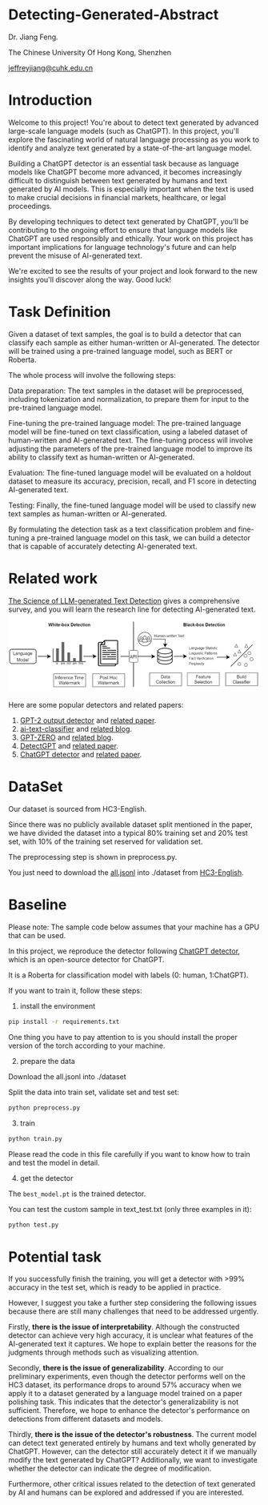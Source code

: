 # Detecting-Generated-Abstract

Dr. Jiang Feng. 

The Chinese University Of Hong Kong, Shenzhen

jeffreyjiang@cuhk.edu.cn

# Introduction

Welcome to this project! You're about to detect text generated by advanced large-scale language models (such as ChatGPT). In this project, you'll explore the fascinating world of natural language processing as you work to identify and analyze text generated by a state-of-the-art language model.

Building a ChatGPT detector is an essential task because as language models like ChatGPT become more advanced, it becomes increasingly difficult to distinguish between text generated by humans and text generated by AI models. This is especially important when the text is used to make crucial decisions in financial markets, healthcare, or legal proceedings.

By developing techniques to detect text generated by ChatGPT, you'll be contributing to the ongoing effort to ensure that language models like ChatGPT are used responsibly and ethically. Your work on this project has important implications for language technology's future and can help prevent the misuse of AI-generated text.

We're excited to see the results of your project and look forward to the new insights you'll discover along the way. Good luck!

# Task Definition

Given a dataset of text samples, the goal is to build a detector that can classify each sample as either human-written or AI-generated. The detector will be trained using a pre-trained language model, such as BERT or Roberta.

The whole process will involve the following steps:

Data preparation: The text samples in the dataset will be preprocessed, including tokenization and normalization, to prepare them for input to the pre-trained language model.

Fine-tuning the pre-trained language model: The pre-trained language model will be fine-tuned on text classification, using a labeled dataset of human-written and AI-generated text. The fine-tuning process will involve adjusting the parameters of the pre-trained language model to improve its ability to classify text as human-written or AI-generated.

Evaluation: The fine-tuned language model will be evaluated on a holdout dataset to measure its accuracy, precision, recall, and F1 score in detecting AI-generated text.

Testing: Finally, the fine-tuned language model will be used to classify new text samples as human-written or AI-generated.

By formulating the detection task as a text classification problem and fine-tuning a pre-trained language model on this task, we can build a detector that is capable of accurately detecting AI-generated text.

# Related work

[The Science of LLM-generated Text Detection](https://drive.google.com/file/d/1U8oQNU4f-1c4hJG9vdFuV4xfa10mrKXC/view?usp=sharing) gives a comprehensive survey, and you will learn the research line for detecting AI-generated text.
![The overview of the LLM-generated text detection.](image.png)

Here are some popular detectors and related papers:

1. [GPT-2 output detector](https://openai-openai-detector.hf.space/) and [related paper](https://d4mucfpksywv.cloudfront.net/papers/GPT_2_Report.pdf).
2. [ai-text-classifier](https://platform.openai.com/ai-text-classifier) and [related blog](https://platform.openai.com/ai-text-classifier).
3. [GPT-ZERO](https://gptzero.me/) and [related blog](https://www.digitaltrends.com/computing/gptzero-how-to-detect-chatgpt-plagiarism/#dt-heading-how-does-gptzero-work).
4. [DetectGPT](https://detectgpt.ericmitchell.ai/) and [related paper](https://arxiv.org/pdf/2301.11305v1.pdf).
5. [ChatGPT detector](https://huggingface.co/spaces/Hello-SimpleAI/chatgpt-detector-single) and [related paper](https://arxiv.org/pdf/2301.07597.pdf).

# DataSet
Our dataset is sourced from HC3-English. 

Since there was no publicly available dataset split mentioned in the paper, we have divided the dataset into a typical 80% training set and 20% test set, with 10% of the training set reserved for validation set. 

The preprocessing step is shown in preprocess.py. 

You just need to download the [all.jsonl](https://huggingface.co/datasets/Hello-SimpleAI/HC3/blob/main/all.jsonl) into ./dataset from [HC3-English](https://huggingface.co/datasets/Hello-SimpleAI/HC3/tree/main).

# Baseline
Please note: The sample code below assumes that your machine has a GPU that can be used.

In this project, we reproduce the detector following [ChatGPT detector](https://huggingface.co/spaces/Hello-SimpleAI/chatgpt-detector-single), which is an open-source detector for ChatGPT.

It is a Roberta for classification model with labels (0: human, 1:ChatGPT).

If you want to train it, follow these steps:

1. install the environment

```bash
pip install -r requirements.txt
```

One thing you have to pay attention to is you should install the proper version of the torch according to your machine. 

2. prepare the data

Download the all.jsonl into ./dataset

Split the data into train set, validate set and test set:

```bash
python preprocess.py
```

3. train
```bash
python train.py
```

Please read the code in this file carefully if you want to know how to train and test the model in detail.

4. get the detector

The ```best_model.pt``` is the trained detector.

You can test the custom sample in text_test.txt (only three examples in it):

```bash
python test.py
```

# Potential task

If you successfully finish the training, you will get a detector with >99% accuracy in the test set, which is ready to be applied in practice.

However, I suggest you take a further step considering the following issues because there are still many challenges that need to be addressed urgently.

Firstly, **there is the issue of interpretability**. Although the constructed detector can achieve very high accuracy, it is unclear what features of the AI-generated text it captures. We hope to explain better the reasons for the judgments through methods such as visualizing attention.

Secondly, **there is the issue of generalizability**. According to our preliminary experiments, even though the detector performs well on the HC3 dataset, its performance drops to around 57% accuracy when we apply it to a dataset generated by a language model trained on a paper polishing task. This indicates that the detector's generalizability is not sufficient. Therefore, we hope to enhance the detector's performance on detections from different datasets and models.

Thirdly, **there is the issue of the detector's robustness**. The current model can detect text generated entirely by humans and text wholly generated by ChatGPT. However, can the detector still accurately detect it if we manually modify the text generated by ChatGPT? Additionally, we want to investigate whether the detector can indicate the degree of modification.

Furthermore, other critical issues related to the detection of text generated by AI and humans can be explored and addressed if you are interested.


